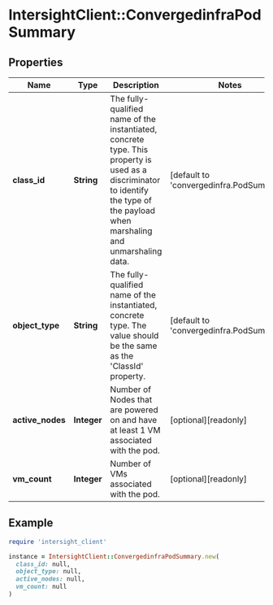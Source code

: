 # IntersightClient::ConvergedinfraPodSummary

## Properties

| Name | Type | Description | Notes |
| ---- | ---- | ----------- | ----- |
| **class_id** | **String** | The fully-qualified name of the instantiated, concrete type. This property is used as a discriminator to identify the type of the payload when marshaling and unmarshaling data. | [default to &#39;convergedinfra.PodSummary&#39;] |
| **object_type** | **String** | The fully-qualified name of the instantiated, concrete type. The value should be the same as the &#39;ClassId&#39; property. | [default to &#39;convergedinfra.PodSummary&#39;] |
| **active_nodes** | **Integer** | Number of Nodes that are powered on and have at least 1 VM associated with the pod. | [optional][readonly] |
| **vm_count** | **Integer** | Number of VMs associated with the pod. | [optional][readonly] |

## Example

```ruby
require 'intersight_client'

instance = IntersightClient::ConvergedinfraPodSummary.new(
  class_id: null,
  object_type: null,
  active_nodes: null,
  vm_count: null
)
```

